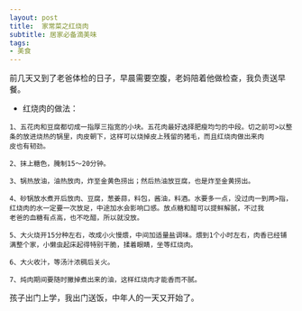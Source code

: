 ```yaml
---
layout: post
title:  家常菜之红烧肉
subtitle: 居家必备滴美味
tags:
- 美食
---
```


前几天又到了老爸体检的日子，早晨需要空腹，老妈陪着他做检查，我负责送早餐。

- 红烧肉的做法：

```
1、五花肉和豆腐都切成一指厚三指宽的小块。五花肉最好选择肥瘦均匀的中段。切之前可>以整条的放进烧热的锅里，肉皮朝下，这样可以烧掉皮上残留的猪毛，而且红烧肉做出来肉
皮也有韧劲。

2、抹上糖色，腌制15～20分钟。

3、锅热放油，油热放肉，炸至金黄色捞出；然后热油放豆腐，也是炸至金黄捞出。

4、砂锅放水煮开后放肉、豆腐，葱姜蒜，料包，酱油，料酒。水要多一点，没过肉一到两>指，红烧肉的水一定要一次放足，中途加水会影响口感。放点糖和醋可以提鲜解腻，不过我
老爸的血糖有点高，也不吃醋，所以就没放。

5、大火烧开15分种左右，改成小火慢煨，中间加适量盐调味。煨到1个小时左右，肉香已经铺满整个家，小懒虫起床起得特别干脆，揉着眼睛，坐等红烧肉。

6、大火收汁，等汤汁浓稠后关火。

7、炖肉期间要随时撇掉煮出来的油，这样红烧肉才能香而不腻。
```

孩子出门上学，我出门送饭，中年人的一天又开始了。

